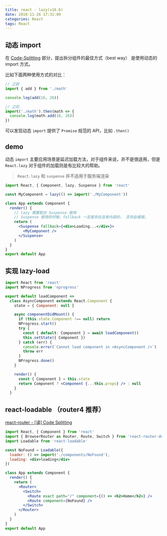 ```yaml
---
title: react - lazy(v16.6)
date: 2018-11-26 17:31:09
categories: React
tags: React
---
```


## 动态 import

在 [Code-Splitting](https://reactjs.org/docs/code-splitting.html#import) 部分，提出拆分组件的最佳方式（best way） 是使用动态的 import 方式。

比如下面两种使用方式的对比：

```js
// 之前
import { add } from './math'

console.log(add(16, 26))

// 之后
import('./math').then(math => {
  console.log(math.add(16, 26))
})
```

可以发现动态 `import` 提供了 `Promise` 规范的 API，比如 `.then()`

## demo

动态 `import` 主要应用场景是延迟加载方法，对于组件来说，并不是很适用，但是 `React.lazy` 对于组件的加载则是有比较大的帮助。

> `React.lazy` 和 `suspense` 并不适用于服务端渲染

```jsx
import React, { Component, lazy, Suspense } from 'react'

const MyComponent = lazy(() => import('./MyComponent'))

class App extends Component {
  render() {
    // lazy 需要配合 Suspense 使用
    // Suspense 使用的时候，fallback 一定是存在且有内容的， 否则会报错。
    return (
      <Suspense fallback={<div>Loading...</div>}>
        <MyComponent />
      </Suspense>
    )
  }
}
export default App
```

## 实现 lazy-load

```jsx
import React from 'react'
import NProgress from 'nprogress'

export default loadComponent =>
  class AsyncComponent extends React.Component {
    state = { Component: null }

    async componentDidMount() {
      if (this.state.Component !== null) return
      NProgress.start()
      try {
        const { default: Component } = await loadComponent()
        this.setState({ Component })
      } catch (err) {
        console.error(`Cannot load component in <AsyncComponent />`)
        throw err
      }
      NProgress.done()
    }

    render() {
      const { Component } = this.state
      return Component ? <Component {...this.props} /> : null
    }
  }
```

## react-loadable （router4 推荐）

[react-router - [译] Code Splitting](https://gershonv.github.io/2018/11/07/react-router-3/)

```jsx
import React, { Component } from 'react'
import { BrowserRouter as Router, Route, Switch } from 'react-router-dom'
import Loadable from 'react-loadable'

const NoFound = Loadable({
  loader: () => import('./components/NoFound'),
  loading: <div>loading</div>
})

class App extends Component {
  render() {
    return (
      <Router>
        <Switch>
          <Route exact path="/" component={() => <h2>Home</h2>} />
          <Route component={NoFound} />
        </Switch>
      </Router>
    )
  }
}
export default App
```
